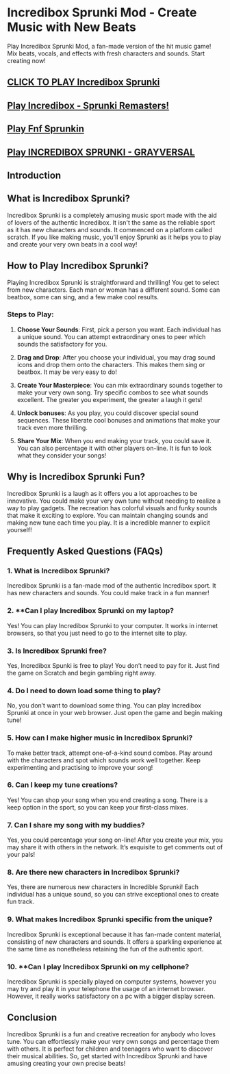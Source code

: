 # Incredibox Sprunki Mod - Create Music with New Beats

Play Incredibox Sprunki Mod, a fan-made version of the hit music game! Mix beats, vocals, and effects with fresh characters and sounds. Start creating now!

## [CLICK TO PLAY Incredibox Sprunki](https://sprunkigame.online/)

## [Play Incredibox - Sprunki Remasters!](https://sprunkigame.online/sprunki/incredibox-sprunki-remasters)

## [Play Fnf Sprunkin](https://sprunkigame.online/sprunki/fnf-sprunki-rushed)

## [Play INCREDIBOX SPRUNKI - GRAYVERSAL](https://sprunkigame.online/sprunki/incredibox-sprunki-grayversal)


## Introduction

## What is Incredibox Sprunki?

Incredibox Sprunki is a completely amusing music sport made with the aid of lovers of the authentic Incredibox. It isn't the same as the reliable sport as it has new characters and sounds. It commenced on a platform called scratch. If you like making music, you'll enjoy Sprunki as it helps you to play and create your very own beats in a cool way!

## How to Play Incredibox Sprunki?

Playing Incredibox Sprunki is straightforward and thrilling! You get to select from new characters. Each man or woman has a different sound. Some can beatbox, some can sing, and a few make cool results.

### Steps to Play:

1. **Choose Your Sounds**: First, pick a person you want. Each individual has a unique sound. You can attempt extraordinary ones to peer which sounds the satisfactory for you.

2. **Drag and Drop**: After you choose your individual, you may drag sound icons and drop them onto the characters. This makes them sing or beatbox. It may be very easy to do!

3. **Create Your Masterpiece**: You can mix extraordinary sounds together to make your very own song. Try specific combos to see what sounds excellent. The greater you experiment, the greater a laugh it gets!

4. **Unlock bonuses**: As you play, you could discover special sound sequences. These liberate cool bonuses and animations that make your track even more thrilling.

5. **Share Your Mix**: When you end making your track, you could save it. You can also percentage it with other players on-line. It is fun to look what they consider your songs!

## Why is Incredibox Sprunki Fun?

Incredibox Sprunki is a laugh as it offers you a lot approaches to be innovative. You could make your very own tune without needing to realize a way to play gadgets. The recreation has colorful visuals and funky sounds that make it exciting to explore. You can maintain changing sounds and making new tune each time you play. It is a incredible manner to explicit yourself!

## Frequently Asked Questions (FAQs)

### 1. **What is Incredibox Sprunki?**

Incredibox Sprunki is a fan-made mod of the authentic Incredibox sport. It has new characters and sounds. You could make track in a fun manner!

### 2. **Can I play Incredibox Sprunki on my laptop?

Yes! You can play Incredibox Sprunki to your computer. It works in internet browsers, so that you just need to go to the internet site to play.

### 3. Is Incredibox Sprunki free?

Yes, Incredibox Spunki is free to play! You don’t need to pay for it. Just find the game on Scratch and begin gambling right away.

### 4. Do I need to down load some thing to play?

No, you don’t want to download some thing. You can play Incredibox Sprunki at once in your web browser. Just open the game and begin making tune!

### 5. **How can I make higher music in Incredibox Sprunki?**

To make better track, attempt one-of-a-kind sound combos. Play around with the characters and spot which sounds work well together. Keep experimenting and practising to improve your song!

### 6. **Can I keep my tune creations?**

Yes! You can shop your song when you end creating a song. There is a keep option in the sport, so you can keep your first-class mixes.

### 7. **Can I share my song with my buddies?**

Yes, you could percentage your song on-line! After you create your mix, you may share it with others in the network. It’s exquisite to get comments out of your pals!

### 8. Are there new characters in Incredibox Sprunki?

Yes, there are numerous new characters in Incredible Sprunki! Each individual has a unique sound, so you can strive exceptional ones to create fun track.

### 9. **What makes Incredibox Sprunki specific from the unique?**

Incredibox Sprunki is exceptional because it has fan-made content material, consisting of new characters and sounds. It offers a sparkling experience at the same time as nonetheless retaining the fun of the authentic sport.

### 10. **Can I play Incredibox Sprunki on my cellphone?

Incredibox Sprunki is specially played on computer systems, however you may try and play it in your telephone the usage of an internet browser. However, it really works satisfactory on a pc with a bigger display screen.

## Conclusion

Incredibox Sprunki is a fun and creative recreation for anybody who loves tune. You can effortlessly make your very own songs and percentage them with others. It is perfect for children and teenagers who want to discover their musical abilities. So, get started with Incredibox Sprunki and have amusing creating your own precise beats!

